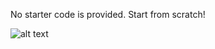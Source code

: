 No starter code is provided. Start from scratch!

![alt text](https://github.com/CodecoolGlobal/spaceship-titanic-python-Przemek9110/blob/development/score.png?raw=true)
